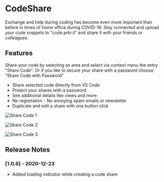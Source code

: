 # CodeShare

Exchange and help during coding has become even more important than before in times of home office during COVID-19. Stay connected and upload your code snippets to "code.prkr.li" and share it with your friends or colleagues.

## Features

Share your code by selecting an area and select via context menu the entry "Share Code". Or if you like to secure your share with a password choose "Share Code with Password"

- Share selected code directly from VS Code
- Protect your shares with a password
- See additional details like views and more
- No registration - No annoying spam emails or newsletter
- Duplicate and edit a share with one button click

![Share Code 1](https://code.prkr.li/img/vscode_extension_1.png)

![Share Code 2](https://code.prkr.li/img/vscode_extension_2.png)

![Share Code 3](https://code.prkr.li/img/vscode_extension_3.png)

## Release Notes

### [1.0.6] - 2020-12-23

- Added loading indicator while creating a code share
